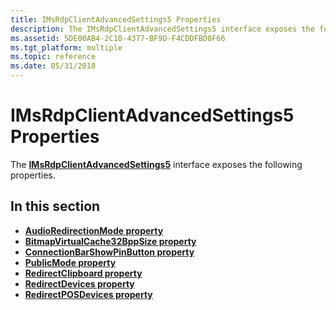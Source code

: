 ```yaml
---
title: IMsRdpClientAdvancedSettings5 Properties
description: The IMsRdpClientAdvancedSettings5 interface exposes the following properties.
ms.assetid: 5DE00AB4-2C10-4377-BF9D-F4CDDFBD0F66
ms.tgt_platform: multiple
ms.topic: reference
ms.date: 05/31/2018
---
```


# IMsRdpClientAdvancedSettings5 Properties

The [**IMsRdpClientAdvancedSettings5**](imsrdpclientadvancedsettings5.md) interface exposes the following properties.

## In this section

-   [**AudioRedirectionMode property**](imsrdpclientadvancedsettings5-audioredirectionmode.md)
-   [**BitmapVirtualCache32BppSize property**](imsrdpclientadvancedsettings5-bitmapvirtualcache32bppsize.md)
-   [**ConnectionBarShowPinButton property**](imsrdpclientadvancedsettings5-connectionbarshowpinbutton.md)
-   [**PublicMode property**](imsrdpclientadvancedsettings5-publicmode.md)
-   [**RedirectClipboard property**](imsrdpclientadvancedsettings5-redirectclipboard.md)
-   [**RedirectDevices property**](imsrdpclientadvancedsettings5-redirectdevices.md)
-   [**RedirectPOSDevices property**](imsrdpclientadvancedsettings5-redirectposdevices.md)

 

 




